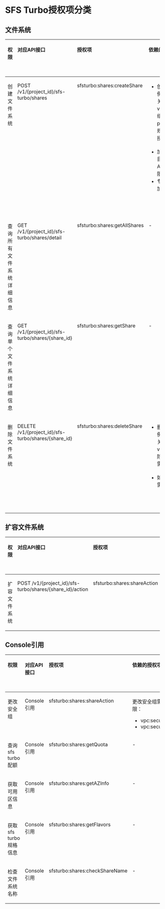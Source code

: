 # SFS Turbo授权项分类<a name="sfs_02_0083"></a>

## 文件系统<a name="section481420011409"></a>

<a name="table1830616174017"></a>
<table><thead align="left"><tr id="row7830161610409"><th class="cellrowborder" valign="top" width="15.861586158615863%" id="mcps1.1.7.1.1"><p id="p1283121634019"><a name="p1283121634019"></a><a name="p1283121634019"></a>权限</p>
</th>
<th class="cellrowborder" valign="top" width="19.451945194519453%" id="mcps1.1.7.1.2"><p id="p1983111166405"><a name="p1983111166405"></a><a name="p1983111166405"></a>对应API接口</p>
</th>
<th class="cellrowborder" valign="top" width="19.751975197519755%" id="mcps1.1.7.1.3"><p id="p148311316124019"><a name="p148311316124019"></a><a name="p148311316124019"></a>授权项</p>
</th>
<th class="cellrowborder" valign="top" width="22.842284228422844%" id="mcps1.1.7.1.4"><p id="p174771151102511"><a name="p174771151102511"></a><a name="p174771151102511"></a>依赖的授权项</p>
</th>
<th class="cellrowborder" valign="top" width="10.571057105710572%" id="mcps1.1.7.1.5"><p id="p582634616355"><a name="p582634616355"></a><a name="p582634616355"></a>IAM项目</p>
<p id="p7826346153516"><a name="p7826346153516"></a><a name="p7826346153516"></a><span>(Project)</span></p>
</th>
<th class="cellrowborder" valign="top" width="11.521152115211523%" id="mcps1.1.7.1.6"><p id="p4489550143514"><a name="p4489550143514"></a><a name="p4489550143514"></a>企业项目</p>
<p id="p174891150173516"><a name="p174891150173516"></a><a name="p174891150173516"></a><span>(Enterprise Project)</span></p>
</th>
</tr>
</thead>
<tbody><tr id="row1383151634015"><td class="cellrowborder" valign="top" width="15.861586158615863%" headers="mcps1.1.7.1.1 "><p id="p16500181116469"><a name="p16500181116469"></a><a name="p16500181116469"></a>创建文件系统</p>
</td>
<td class="cellrowborder" valign="top" width="19.451945194519453%" headers="mcps1.1.7.1.2 "><p id="p1371195992817"><a name="p1371195992817"></a><a name="p1371195992817"></a>POST /v1/{project_id}/sfs-turbo/shares</p>
</td>
<td class="cellrowborder" valign="top" width="19.751975197519755%" headers="mcps1.1.7.1.3 "><p id="p5549110143515"><a name="p5549110143515"></a><a name="p5549110143515"></a>sfsturbo:shares:createShare</p>
</td>
<td class="cellrowborder" valign="top" width="22.842284228422844%" headers="mcps1.1.7.1.4 "><a name="ul420112173913"></a><a name="ul420112173913"></a><ul id="ul420112173913"><li>创建SFS Turbo实例时，需要vpc相关权限，包括校验vpc、子网、安全组，创建vip以及port，创建安全组规则等，需要增加授权项：<a name="ul167997133916"></a><a name="ul167997133916"></a><ul id="ul167997133916"><li>"vpc:*:*"</li></ul>
</li><li>加密实例需要在项目上配置<span>KMS Administrator权限</span></li><li>专属场景，需要增加授权项：<a name="ul25581814153914"></a><a name="ul25581814153914"></a><ul id="ul25581814153914"><li>"dss:*:get",</li><li>"dss:*:list",</li><li>"dss:*:count"</li></ul>
</li></ul>
</td>
<td class="cellrowborder" valign="top" width="10.571057105710572%" headers="mcps1.1.7.1.5 "><p id="p17772123773415"><a name="p17772123773415"></a><a name="p17772123773415"></a>√</p>
</td>
<td class="cellrowborder" valign="top" width="11.521152115211523%" headers="mcps1.1.7.1.6 "><p id="p461814614365"><a name="p461814614365"></a><a name="p461814614365"></a>√</p>
</td>
</tr>
<tr id="row450081117466"><td class="cellrowborder" valign="top" width="15.861586158615863%" headers="mcps1.1.7.1.1 "><p id="p450013117466"><a name="p450013117466"></a><a name="p450013117466"></a>查询所有文件系统详细信息</p>
</td>
<td class="cellrowborder" valign="top" width="19.451945194519453%" headers="mcps1.1.7.1.2 "><p id="p15365716203010"><a name="p15365716203010"></a><a name="p15365716203010"></a>GET /v1/{project_id}/sfs-turbo/shares/detail</p>
</td>
<td class="cellrowborder" valign="top" width="19.751975197519755%" headers="mcps1.1.7.1.3 "><p id="p3109812103516"><a name="p3109812103516"></a><a name="p3109812103516"></a>sfsturbo:shares:getAllShares</p>
</td>
<td class="cellrowborder" valign="top" width="22.842284228422844%" headers="mcps1.1.7.1.4 "><p id="p647716513254"><a name="p647716513254"></a><a name="p647716513254"></a>-</p>
</td>
<td class="cellrowborder" valign="top" width="10.571057105710572%" headers="mcps1.1.7.1.5 "><p id="p97721537173415"><a name="p97721537173415"></a><a name="p97721537173415"></a>√</p>
</td>
<td class="cellrowborder" valign="top" width="11.521152115211523%" headers="mcps1.1.7.1.6 "><p id="p119371938361"><a name="p119371938361"></a><a name="p119371938361"></a>√</p>
</td>
</tr>
<tr id="row450021115461"><td class="cellrowborder" valign="top" width="15.861586158615863%" headers="mcps1.1.7.1.1 "><p id="p0444153655015"><a name="p0444153655015"></a><a name="p0444153655015"></a>查询单个文件系统详细信息</p>
</td>
<td class="cellrowborder" valign="top" width="19.451945194519453%" headers="mcps1.1.7.1.2 "><p id="p351333193217"><a name="p351333193217"></a><a name="p351333193217"></a>GET /v1/{project_id}/sfs-turbo/shares/{<span>share_id</span>}</p>
</td>
<td class="cellrowborder" valign="top" width="19.751975197519755%" headers="mcps1.1.7.1.3 "><p id="p1244171414353"><a name="p1244171414353"></a><a name="p1244171414353"></a>sfsturbo:shares:getShare</p>
</td>
<td class="cellrowborder" valign="top" width="22.842284228422844%" headers="mcps1.1.7.1.4 "><p id="p11477155172514"><a name="p11477155172514"></a><a name="p11477155172514"></a>-</p>
</td>
<td class="cellrowborder" valign="top" width="10.571057105710572%" headers="mcps1.1.7.1.5 "><p id="p87711937103419"><a name="p87711937103419"></a><a name="p87711937103419"></a>√</p>
</td>
<td class="cellrowborder" valign="top" width="11.521152115211523%" headers="mcps1.1.7.1.6 "><p id="p080442175111"><a name="p080442175111"></a><a name="p080442175111"></a>√</p>
</td>
</tr>
<tr id="row58051141154818"><td class="cellrowborder" valign="top" width="15.861586158615863%" headers="mcps1.1.7.1.1 "><p id="p1350031154610"><a name="p1350031154610"></a><a name="p1350031154610"></a>删除文件系统</p>
</td>
<td class="cellrowborder" valign="top" width="19.451945194519453%" headers="mcps1.1.7.1.2 "><p id="p1013914431334"><a name="p1013914431334"></a><a name="p1013914431334"></a>DELETE /v1/{project_id}/sfs-turbo/shares/{share_id}</p>
</td>
<td class="cellrowborder" valign="top" width="19.751975197519755%" headers="mcps1.1.7.1.3 "><p id="p14668515153516"><a name="p14668515153516"></a><a name="p14668515153516"></a>sfsturbo:shares:deleteShare</p>
</td>
<td class="cellrowborder" valign="top" width="22.842284228422844%" headers="mcps1.1.7.1.4 "><a name="ul1321202718399"></a><a name="ul1321202718399"></a><ul id="ul1321202718399"><li>删除SFS Turbo实例时，需要vpc相关权限，包括删除vip以及port，删除安全组规则等，需要增加授权项：<a name="ul07373017398"></a><a name="ul07373017398"></a><ul id="ul07373017398"><li>"vpc:*:*"</li></ul>
</li><li>如果是专属场景，需要增加授权项：<a name="ul1960163203917"></a><a name="ul1960163203917"></a><ul id="ul1960163203917"><li>"dss:*:get",</li><li>"dss:*:list",</li><li>"dss:*:count"</li></ul>
</li></ul>
</td>
<td class="cellrowborder" valign="top" width="10.571057105710572%" headers="mcps1.1.7.1.5 "><p id="p877103783413"><a name="p877103783413"></a><a name="p877103783413"></a>√</p>
</td>
<td class="cellrowborder" valign="top" width="11.521152115211523%" headers="mcps1.1.7.1.6 "><p id="p103771847195115"><a name="p103771847195115"></a><a name="p103771847195115"></a>√</p>
</td>
</tr>
</tbody>
</table>

## 扩容文件系统<a name="section149921655204019"></a>

<a name="table16855386414"></a>
<table><thead align="left"><tr id="row7855982418"><th class="cellrowborder" valign="top" width="17.09%" id="mcps1.1.6.1.1"><p id="p15995635193911"><a name="p15995635193911"></a><a name="p15995635193911"></a>权限</p>
</th>
<th class="cellrowborder" valign="top" width="21.529999999999998%" id="mcps1.1.6.1.2"><p id="p8300204914392"><a name="p8300204914392"></a><a name="p8300204914392"></a>对应API接口</p>
</th>
<th class="cellrowborder" valign="top" width="21.27%" id="mcps1.1.6.1.3"><p id="p1598114373919"><a name="p1598114373919"></a><a name="p1598114373919"></a>授权项</p>
</th>
<th class="cellrowborder" valign="top" width="19.77%" id="mcps1.1.6.1.4"><p id="p6694175416398"><a name="p6694175416398"></a><a name="p6694175416398"></a>IAM项目</p>
<p id="p1469425419398"><a name="p1469425419398"></a><a name="p1469425419398"></a><span>(Project)</span></p>
</th>
<th class="cellrowborder" valign="top" width="20.34%" id="mcps1.1.6.1.5"><p id="p7821858153919"><a name="p7821858153919"></a><a name="p7821858153919"></a>企业项目</p>
<p id="p98211158113915"><a name="p98211158113915"></a><a name="p98211158113915"></a><span>(Enterprise Project)</span></p>
</th>
</tr>
</thead>
<tbody><tr id="row885512864119"><td class="cellrowborder" valign="top" width="17.09%" headers="mcps1.1.6.1.1 "><p id="p024410387394"><a name="p024410387394"></a><a name="p024410387394"></a>扩容文件系统</p>
</td>
<td class="cellrowborder" valign="top" width="21.529999999999998%" headers="mcps1.1.6.1.2 "><p id="p5503121925812"><a name="p5503121925812"></a><a name="p5503121925812"></a>POST /v1/{project_id}/sfs-turbo/shares/{share_id}/action</p>
</td>
<td class="cellrowborder" valign="top" width="21.27%" headers="mcps1.1.6.1.3 "><p id="p11613114483918"><a name="p11613114483918"></a><a name="p11613114483918"></a>sfsturbo:shares:shareAction</p>
</td>
<td class="cellrowborder" valign="top" width="19.77%" headers="mcps1.1.6.1.4 "><p id="p197801429402"><a name="p197801429402"></a><a name="p197801429402"></a>√</p>
</td>
<td class="cellrowborder" valign="top" width="20.34%" headers="mcps1.1.6.1.5 "><p id="p670956124011"><a name="p670956124011"></a><a name="p670956124011"></a>√</p>
</td>
</tr>
</tbody>
</table>

## Console引用<a name="section6221921163313"></a>

<a name="table107154723316"></a>
<table><thead align="left"><tr id="row1981475338"><th class="cellrowborder" valign="top" width="17.65%" id="mcps1.1.7.1.1"><p id="p1618412118339"><a name="p1618412118339"></a><a name="p1618412118339"></a>权限</p>
</th>
<th class="cellrowborder" valign="top" width="12.25%" id="mcps1.1.7.1.2"><p id="p218442133318"><a name="p218442133318"></a><a name="p218442133318"></a>对应API接口</p>
</th>
<th class="cellrowborder" valign="top" width="22.09%" id="mcps1.1.7.1.3"><p id="p2184142110336"><a name="p2184142110336"></a><a name="p2184142110336"></a>授权项</p>
</th>
<th class="cellrowborder" valign="top" width="24.32%" id="mcps1.1.7.1.4"><p id="p149551159111411"><a name="p149551159111411"></a><a name="p149551159111411"></a>依赖的授权项</p>
</th>
<th class="cellrowborder" valign="top" width="10.9%" id="mcps1.1.7.1.5"><p id="p844613854111"><a name="p844613854111"></a><a name="p844613854111"></a>IAM项目</p>
<p id="p04469387416"><a name="p04469387416"></a><a name="p04469387416"></a><span>(Project)</span></p>
</th>
<th class="cellrowborder" valign="top" width="12.790000000000001%" id="mcps1.1.7.1.6"><p id="p1815420429418"><a name="p1815420429418"></a><a name="p1815420429418"></a>企业项目</p>
<p id="p1515464264118"><a name="p1515464264118"></a><a name="p1515464264118"></a><span>(Enterprise Project)</span></p>
</th>
</tr>
</thead>
<tbody><tr id="row158104713331"><td class="cellrowborder" valign="top" width="17.65%" headers="mcps1.1.7.1.1 "><p id="p91845216333"><a name="p91845216333"></a><a name="p91845216333"></a>更改安全组</p>
</td>
<td class="cellrowborder" valign="top" width="12.25%" headers="mcps1.1.7.1.2 "><p id="p131841821113312"><a name="p131841821113312"></a><a name="p131841821113312"></a>Console引用</p>
</td>
<td class="cellrowborder" valign="top" width="22.09%" headers="mcps1.1.7.1.3 "><p id="p198450148414"><a name="p198450148414"></a><a name="p198450148414"></a>sfsturbo:shares:shareAction</p>
</td>
<td class="cellrowborder" valign="top" width="24.32%" headers="mcps1.1.7.1.4 "><p id="p179559592148"><a name="p179559592148"></a><a name="p179559592148"></a>更改安全组需要安全组相关权限：</p>
<a name="ul144155112392"></a><a name="ul144155112392"></a><ul id="ul144155112392"><li><span>vpc:securityGroups:*</span></li><li><span>vpc:securityGroupRules:*</span></li></ul>
</td>
<td class="cellrowborder" valign="top" width="10.9%" headers="mcps1.1.7.1.5 "><p id="p759010518415"><a name="p759010518415"></a><a name="p759010518415"></a>√</p>
</td>
<td class="cellrowborder" valign="top" width="12.790000000000001%" headers="mcps1.1.7.1.6 "><p id="p1218515215335"><a name="p1218515215335"></a><a name="p1218515215335"></a>√</p>
</td>
</tr>
<tr id="row712164733319"><td class="cellrowborder" valign="top" width="17.65%" headers="mcps1.1.7.1.1 "><p id="p4189421113318"><a name="p4189421113318"></a><a name="p4189421113318"></a>查询sfs turbo配额</p>
</td>
<td class="cellrowborder" valign="top" width="12.25%" headers="mcps1.1.7.1.2 "><p id="p17189102116336"><a name="p17189102116336"></a><a name="p17189102116336"></a>Console引用</p>
</td>
<td class="cellrowborder" valign="top" width="22.09%" headers="mcps1.1.7.1.3 "><p id="p149181629104120"><a name="p149181629104120"></a><a name="p149181629104120"></a>sfsturbo:shares:getQuota</p>
</td>
<td class="cellrowborder" valign="top" width="24.32%" headers="mcps1.1.7.1.4 "><p id="p1395645931416"><a name="p1395645931416"></a><a name="p1395645931416"></a>-</p>
</td>
<td class="cellrowborder" valign="top" width="10.9%" headers="mcps1.1.7.1.5 "><p id="p125835519410"><a name="p125835519410"></a><a name="p125835519410"></a>√</p>
</td>
<td class="cellrowborder" valign="top" width="12.790000000000001%" headers="mcps1.1.7.1.6 "><p id="p151901621173311"><a name="p151901621173311"></a><a name="p151901621173311"></a>√</p>
</td>
</tr>
<tr id="row1912134715337"><td class="cellrowborder" valign="top" width="17.65%" headers="mcps1.1.7.1.1 "><p id="p16190721183315"><a name="p16190721183315"></a><a name="p16190721183315"></a>获取可用区信息</p>
</td>
<td class="cellrowborder" valign="top" width="12.25%" headers="mcps1.1.7.1.2 "><p id="p18190112119339"><a name="p18190112119339"></a><a name="p18190112119339"></a>Console引用</p>
</td>
<td class="cellrowborder" valign="top" width="22.09%" headers="mcps1.1.7.1.3 "><p id="p1959110313419"><a name="p1959110313419"></a><a name="p1959110313419"></a>sfsturbo:shares:getAZInfo</p>
</td>
<td class="cellrowborder" valign="top" width="24.32%" headers="mcps1.1.7.1.4 "><p id="p395615951417"><a name="p395615951417"></a><a name="p395615951417"></a>-</p>
</td>
<td class="cellrowborder" valign="top" width="10.9%" headers="mcps1.1.7.1.5 "><p id="p058311554114"><a name="p058311554114"></a><a name="p058311554114"></a>√</p>
</td>
<td class="cellrowborder" valign="top" width="12.790000000000001%" headers="mcps1.1.7.1.6 "><p id="p8190182113337"><a name="p8190182113337"></a><a name="p8190182113337"></a>√</p>
</td>
</tr>
<tr id="row14121947133320"><td class="cellrowborder" valign="top" width="17.65%" headers="mcps1.1.7.1.1 "><p id="p619011217338"><a name="p619011217338"></a><a name="p619011217338"></a>获取sfs turbo规格信息</p>
</td>
<td class="cellrowborder" valign="top" width="12.25%" headers="mcps1.1.7.1.2 "><p id="p1819082183315"><a name="p1819082183315"></a><a name="p1819082183315"></a>Console引用</p>
</td>
<td class="cellrowborder" valign="top" width="22.09%" headers="mcps1.1.7.1.3 "><p id="p211933104110"><a name="p211933104110"></a><a name="p211933104110"></a>sfsturbo:shares:getFlavors</p>
</td>
<td class="cellrowborder" valign="top" width="24.32%" headers="mcps1.1.7.1.4 "><p id="p795675910147"><a name="p795675910147"></a><a name="p795675910147"></a>-</p>
</td>
<td class="cellrowborder" valign="top" width="10.9%" headers="mcps1.1.7.1.5 "><p id="p85821351410"><a name="p85821351410"></a><a name="p85821351410"></a>√</p>
</td>
<td class="cellrowborder" valign="top" width="12.790000000000001%" headers="mcps1.1.7.1.6 "><p id="p13811350124216"><a name="p13811350124216"></a><a name="p13811350124216"></a>√</p>
</td>
</tr>
<tr id="row71334714331"><td class="cellrowborder" valign="top" width="17.65%" headers="mcps1.1.7.1.1 "><p id="p1719162113337"><a name="p1719162113337"></a><a name="p1719162113337"></a>检查文件系统名称</p>
</td>
<td class="cellrowborder" valign="top" width="12.25%" headers="mcps1.1.7.1.2 "><p id="p101911121163311"><a name="p101911121163311"></a><a name="p101911121163311"></a>Console引用</p>
</td>
<td class="cellrowborder" valign="top" width="22.09%" headers="mcps1.1.7.1.3 "><p id="p1586953312419"><a name="p1586953312419"></a><a name="p1586953312419"></a>sfsturbo:shares:checkShareName</p>
</td>
<td class="cellrowborder" valign="top" width="24.32%" headers="mcps1.1.7.1.4 "><p id="p39565599141"><a name="p39565599141"></a><a name="p39565599141"></a>-</p>
</td>
<td class="cellrowborder" valign="top" width="10.9%" headers="mcps1.1.7.1.5 "><p id="p1158135174117"><a name="p1158135174117"></a><a name="p1158135174117"></a>√</p>
</td>
<td class="cellrowborder" valign="top" width="12.790000000000001%" headers="mcps1.1.7.1.6 "><p id="p3191142113336"><a name="p3191142113336"></a><a name="p3191142113336"></a>√</p>
</td>
</tr>
</tbody>
</table>

